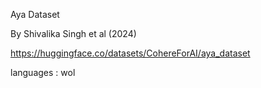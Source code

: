 Aya Dataset

By Shivalika Singh et al (2024)

https://huggingface.co/datasets/CohereForAI/aya_dataset

languages : wol
